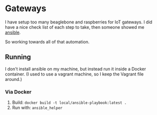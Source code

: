 # Gateways

I have setup too many beaglebone and raspberries for IoT gateways.  I did have a
nice check list of each step to take, then someone showed me [ansible](https://www.ansible.com).

So working towards all of that automation.

## Running

I don't install ansible on my machine, but instead run it inside a Docker container. 
(I used to use a vagrant machine, so I keep the Vagrant file around.)

### Via Docker

1. Build: `docker build -t local/ansible-playbook:latest .`
2. Run with: `ansible_helper`
